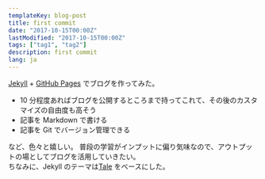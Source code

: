 ```yaml
---
templateKey: blog-post
title: first commit
date: "2017-10-15T00:00Z"
lastModified: "2017-10-15T00:00Z"
tags: ["tag1", "tag2"]
description: first commit
lang: ja
---
```


[Jekyll](https://jekyllrb-ja.github.io/) + [GitHub Pages](https://pages.github.com/)
でブログを作ってみた。

- 10 分程度あればブログを公開するところまで持ってこれて、その後のカスタマイズの自由度も高そう
- 記事を Markdown で書ける
- 記事を Git でバージョン管理できる

など、色々と嬉しい。
普段の学習がインプットに偏り気味なので、アウトプットの場としてブログを活用していきたい。<br>
ちなみに、Jekyll のテーマは[Tale](https://github.com/chesterhow/tale/) をベースにした。
